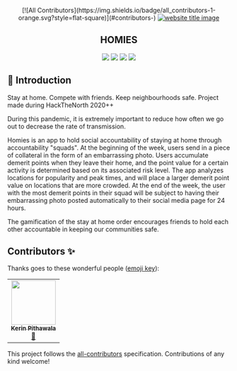<p align="center">
<!-- ALL-CONTRIBUTORS-BADGE:START - Do not remove or modify this section -->
[![All Contributors](https://img.shields.io/badge/all_contributors-1-orange.svg?style=flat-square)](#contributors-)
<!-- ALL-CONTRIBUTORS-BADGE:END -->
  <a href="#"><img src="https://capsule-render.vercel.app/api?type=rect&color=48BFE3&height=100&section=header&text=Homies&fontSize=60%&fontColor=ffffff" alt="website title image"></a>
  <h2 align="center">HOMIES</h2>
</p>


<p align="center">
<img src="https://img.shields.io/badge/language-Flutter-blue?style=for-the-badge">
<img src="https://img.shields.io/badge/language-Android-blue?style=for-the-badge">
<img src="https://img.shields.io/badge/language-Backend-blue?style=for-the-badge">
<img src="https://img.shields.io/badge/language-API-blue?style=for-the-badge">  
 </p>
 
 
## 📌 Introduction
Stay at home. Compete with friends. Keep neighbourhoods safe.
Project made during HackTheNorth 2020++

During this pandemic, it is extremely important to reduce how often we go out to decrease the rate of transmission.

Homies is an app to hold social accountability of staying at home through accountability "squads". At the beginning of the week, users send in a piece of collateral in the form of an embarrassing photo. Users accumulate demerit points when they leave their home, and the point value for a certain activity is determined based on its associated risk level. The app analyzes locations for popularity and peak times, and will place a larger demerit point value on locations that are more crowded. At the end of the week, the user with the most demerit points in their squad will be subject to having their embarrassing photo posted automatically to their social media page for 24 hours.

The gamification of the stay at home order encourages friends to hold each other accountable in keeping our communities safe.

## Contributors ✨

Thanks goes to these wonderful people ([emoji key](https://allcontributors.org/docs/en/emoji-key)):

<!-- ALL-CONTRIBUTORS-LIST:START - Do not remove or modify this section -->
<!-- prettier-ignore-start -->
<!-- markdownlint-disable -->
<table>
  <tr>
    <td align="center"><a href="https://github.com/KerinPithawala"><img src="https://avatars3.githubusercontent.com/u/46436993?v=4?s=100" width="100px;" alt=""/><br /><sub><b>Kerin Pithawala</b></sub></a><br /><a href="#design-KerinPithawala" title="Design">🎨</a></td>
  </tr>
</table>

<!-- markdownlint-restore -->
<!-- prettier-ignore-end -->

<!-- ALL-CONTRIBUTORS-LIST:END -->

This project follows the [all-contributors](https://github.com/all-contributors/all-contributors) specification. Contributions of any kind welcome!